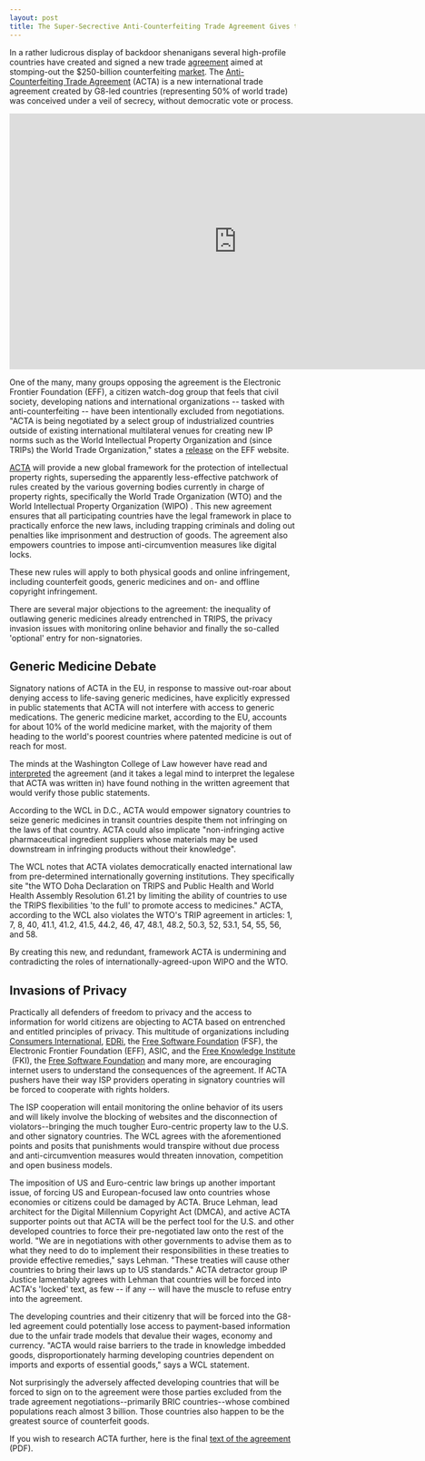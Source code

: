 ```yaml
---
layout: post
title: The Super-Secrective Anti-Counterfeiting Trade Agreement Gives the Finger to Citizens, NGOs and International Governing Bodies
---
```


In a rather ludicrous display of backdoor shenanigans several high-profile countries have created and signed a new trade <a href="https://www.ige.ch/fileadmin/user_upload/Juristische_Infos/e/acta_text.pdf">agreement</a> aimed at stomping-out the $250-billion counterfeiting <a href="http://www.ipo.gov.uk/pro-policy/pro-crime/pro-crime-acta.htm">market</a>. The <a href="https://www.ige.ch/fileadmin/user_upload/Juristische_Infos/e/acta_text.pdf">Anti-Counterfeiting Trade Agreement</a> (ACTA) is a new international trade agreement created by G8-led countries (representing 50% of world trade) was conceived under a veil of secrecy, without democratic vote or process.

<iframe width="800" height="450" src="http://www.youtube.com/embed/citzRjwk-sQ" frameborder="0" allowfullscreen></iframe>

One of the many, many groups opposing the agreement is the Electronic Frontier Foundation (EFF), a citizen watch-dog group that feels that civil society, developing nations  and international organizations -- tasked with anti-counterfeiting -- have been intentionally excluded from negotiations. "ACTA is being negotiated by a select group of industrialized countries outside of existing international multilateral venues for creating new IP norms such as the World Intellectual Property Organization and (since TRIPs) the World Trade Organization," states a <a href="https://www.eff.org/issues/acta">release</a> on the EFF website. 

<a href="http://en.wikipedia.org/wiki/Anti-Counterfeiting_Trade_Agreement">ACTA</a> will provide a new global framework for the protection of intellectual property rights, superseding the apparently less-effective patchwork of rules created by the various governing bodies currently in charge of property rights, specifically the World Trade Organization (WTO) and the World Intellectual Property Organization (WIPO) . This new agreement ensures that all participating countries have the legal framework in place to practically enforce the new laws, including trapping criminals and doling out penalties like imprisonment and destruction of goods. The agreement also empowers countries to impose anti-circumvention measures like digital locks. 

These new rules will apply to both physical goods and online infringement, including counterfeit goods, generic medicines and on- and offline copyright infringement.

There are several major objections to the agreement: the inequality of outlawing generic medicines already entrenched in TRIPS, the privacy invasion issues with monitoring online behavior and finally the so-called 'optional' entry for non-signatories. 

## Generic Medicine Debate

Signatory nations of ACTA in the EU, in response to massive out-roar about denying access to life-saving generic medicines, have explicitly expressed in public statements that ACTA will not interfere with access to generic medications. The generic medicine market, according to the EU, accounts for about 10% of the world medicine market, with the majority of them heading to the world's poorest countries where patented medicine is out of reach for most. 

The minds at the Washington College of Law however have read and <a href="http://www.wcl.american.edu/pijip/go/acta-communique">interpreted</a> the agreement (and it takes a legal mind to interpret the legalese that ACTA was written in) have found nothing in the written agreement that would verify those public statements. 

According to the WCL in D.C., ACTA would empower signatory countries to seize generic medicines in transit countries despite them not infringing on the laws of that country. ACTA could also implicate "non-infringing active pharmaceutical ingredient suppliers whose materials may be used downstream in infringing products without their knowledge". 

The WCL notes that ACTA violates democratically enacted international law from pre-determined internationally governing institutions. They specifically site "the WTO Doha Declaration on TRIPS and Public Health and World Health Assembly Resolution 61.21 by limiting the ability of countries to use the TRIPS flexibilities 'to the full' to promote access to medicines." ACTA, according to the WCL also violates the WTO's TRIP agreement in articles: 1, 7, 8, 40, 41.1, 41.2, 41.5, 44.2, 46, 47, 48.1, 48.2, 50.3, 52, 53.1, 54, 55, 56, and 58.

By creating this new, and redundant, framework ACTA is undermining and contradicting the roles of internationally-agreed-upon WIPO and the WTO.

## Invasions of Privacy

Practically all defenders of freedom to privacy and the access to information for world citizens are objecting to ACTA based on entrenched and entitled principles of privacy. This multitude of organizations including <a href="http://en.wikipedia.org/wiki/Consumers_International">Consumers International</a>, <a href="http://en.wikipedia.org/wiki/EDRi">EDRi</a>, the <a href="http://en.wikipedia.org/wiki/Free_Software_Foundation">Free Software Foundation</a> (FSF), the Electronic Frontier Foundation (EFF), ASIC, and the <a href="http://en.wikipedia.org/wiki/Free_Knowledge_Institute">Free Knowledge Institute </a>&nbsp;(FKI), the <a href="http://en.wikipedia.org/wiki/Free_Software_Foundation">Free Software Foundation</a> and many more, are encouraging internet users to understand the consequences of the agreement. If ACTA pushers have their way ISP providers operating in signatory countries will be forced to cooperate with rights holders. 

The ISP cooperation will entail monitoring the online behavior of its users and will likely involve the blocking of websites and the disconnection of violators--bringing the much tougher Euro-centric property law to the U.S. and other signatory countries. The WCL agrees with the aforementioned points and posits that punishments would transpire without due process and anti-circumvention measures would threaten innovation, competition and open business models.

The imposition of US and Euro-centric law brings up another important issue, of forcing US and European-focused law onto countries whose economies or citizens could be damaged by ACTA.  Bruce Lehman, lead architect for the Digital Millennium Copyright Act (DMCA), and active ACTA supporter points out that ACTA will be the perfect tool for the U.S. and other developed countries to force their pre-negotiated law onto the rest of the world. "We are in negotiations with other governments to advise them as to what they need to do to implement their responsibilities in these treaties to provide effective remedies," says Lehman. "These treaties will cause other countries to bring their laws up to US standards." ACTA detractor group IP Justice lamentably agrees with Lehman that countries will be forced into ACTA's 'locked' text, as few -- if any -- will have the muscle to refuse entry into the agreement. 

The developing countries and their citizenry that will be forced into the G8-led agreement could potentially lose access to payment-based information due to the unfair trade models that devalue their wages, economy and currency. "ACTA would raise barriers to the trade in knowledge imbedded goods, disproportionately harming developing countries dependent on imports and exports of essential goods," says a WCL statement. 

Not surprisingly the adversely affected developing countries that will be forced to sign on to the agreement were those parties excluded from the trade agreement negotiations--primarily BRIC countries--whose combined populations reach almost 3 billion. Those countries also happen to be the greatest source of counterfeit goods.

If you wish to research ACTA further, here is the final <a href="https://www.ige.ch/fileadmin/user_upload/Juristische_Infos/e/acta_text.pdf">text of the agreement</a> (PDF).
